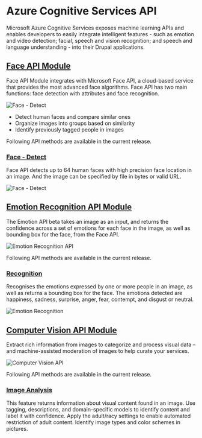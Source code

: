 # Azure Cognitive Services API

Microsoft Azure Cognitive Services exposes machine learning APIs and enables developers to easily integrate  intelligent features - such as emotion and video detection; facial, speech and vision recognition; and speech and language understanding - into their Drupal applications.

## [Face API Module](https://azure.microsoft.com/en-us/services/cognitive-services/face/)
Face API Module integrates with Microsoft Face API, a cloud-based service that provides the most advanced face algorithms. Face API has two main functions: face detection with attributes and face recognition.

![Face - Detect](https://docs.microsoft.com/en-us/azure/cognitive-services/face/images/face.detection.jpg)

* Detect human faces and compare similar ones
* Organize images into groups based on similarity
* Identify previously tagged people in images

Following API methods are available in the current release.

### [Face - Detect](https://westus.dev.cognitive.microsoft.com/docs/services/563879b61984550e40cbbe8d/operations/563879b61984550f30395236)
Face API detects up to 64 human faces with high precision face location in an image. And the image can be specified by file in bytes or valid URL.

![Face - Detect](https://www.drupal.org/files/Screen%20Shot%202017-09-15%20at%2010.53.04%20am.png)


## [Emotion Recognition API Module](https://docs.microsoft.com/en-us/azure/cognitive-services/emotion/home)

The Emotion API beta takes an image as an input, and returns the confidence across a set of emotions for each face in the image, as well as bounding box for the face, from the Face API.

![Emotion Recognition API](https://www.drupal.org/files/Screen%20Shot%202017-09-15%20at%2010.41.43%20am.png)

Following API methods are available in the current release.

### [Recognition](https://westus.dev.cognitive.microsoft.com/docs/services/5639d931ca73072154c1ce89/operations/563b31ea778daf121cc3a5fa)
Recognises the emotions expressed by one or more people in an image, as well as returns a bounding box for the face. The emotions detected are happiness, sadness, surprise, anger, fear, contempt, and disgust or neutral.

![Emotion Recognition](https://www.drupal.org/files/Screen%20Shot%202017-09-15%20at%2010.54.48%20am.png)

## [Computer Vision API Module](https://azure.microsoft.com/en-us/services/cognitive-services/computer-vision/)
Extract rich information from images to categorize and process visual data – and machine-assisted moderation of images to help curate your services.

![Computer Vision API](https://www.drupal.org/files/Screen%20Shot%202017-09-15%20at%2010.47.01%20am.png)

Following API methods are available in the current release.
### [Image Analysis](https://westcentralus.dev.cognitive.microsoft.com/docs/services/56f91f2d778daf23d8ec6739/operations/56f91f2e778daf14a499e1fa)
This feature returns information about visual content found in an image. Use tagging, descriptions, and domain-specific models to identify content and label it with confidence. Apply the adult/racy settings to enable automated restriction of adult content. Identify image types and color schemes in pictures.
